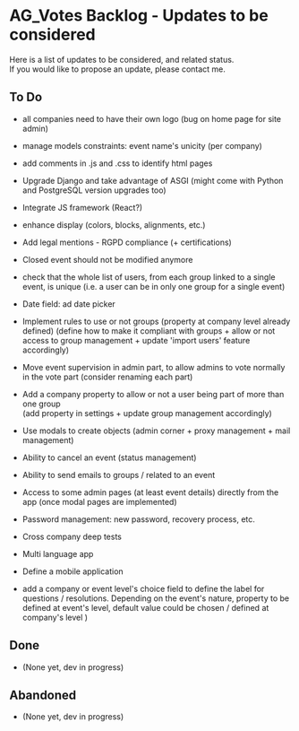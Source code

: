 # AG_Votes Backlog - Updates to be considered

Here is a list of updates to be considered, and related status.  
If you would like to propose an update, please contact me.  

## To Do

- all companies need to have their own logo (bug on home page for site admin)
- manage models constraints: event name's unicity (per company)
- add comments in .js and .css to identify html pages
- Upgrade Django and take advantage of ASGI (might come with Python and PostgreSQL version upgrades too)
- Integrate JS framework (React?)
- enhance display (colors, blocks, alignments, etc.)
- Add legal mentions - RGPD compliance (+ certifications)
- Closed event should not be modified anymore
- check that the whole list of users, from each group linked to a single event, is unique
  (i.e. a user can be in only one group for a single event)

- Date field: ad date picker
- Implement rules to use or not groups (property at company level already defined)
  (define how to make it compliant with groups + allow or not access to group management + update 'import users' feature accordingly)
- Move event supervision in admin part, to allow admins to vote normally in the vote part (consider renaming each part)
- Add a company property to allow or not a user being part of more than one group  
  (add property in settings + update group management accordingly)
- Use modals to create objects (admin corner + proxy management + mail management)
- Ability to cancel an event (status management)
- Ability to send emails to groups / related to an event
- Access to some admin pages (at least event details) directly from the app (once modal pages are implemented)
- Password management: new password, recovery process, etc.
- Cross company deep tests
- Multi language app
- Define a mobile application

- add a company or event level's choice field to define the label for questions / resolutions. Depending on the event's nature, property to be defined at event's level, default value could be chosen / defined at company's level )

## Done

- (None yet, dev in progress)

## Abandoned

- (None yet, dev in progress)
